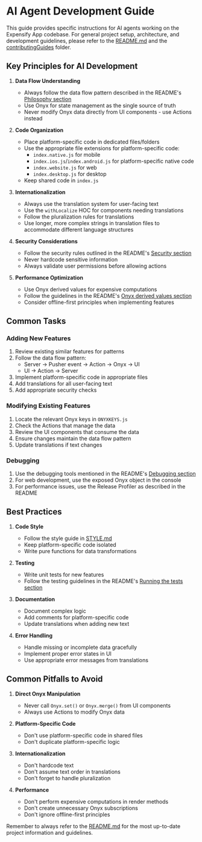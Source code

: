 # AI Agent Development Guide

This guide provides specific instructions for AI agents working on the Expensify App codebase. For general project setup, architecture, and development guidelines, please refer to the [README.md](README.md) and the [contributingGuides](contributingGuides/) folder.

## Key Principles for AI Development

1. **Data Flow Understanding**
   - Always follow the data flow pattern described in the README's [Philosophy section](README.md#philosophy)
   - Use Onyx for state management as the single source of truth
   - Never modify Onyx data directly from UI components - use Actions instead

2. **Code Organization**
   - Place platform-specific code in dedicated files/folders
   - Use the appropriate file extensions for platform-specific code:
     - `index.native.js` for mobile
     - `index.ios.js`/`index.android.js` for platform-specific native code
     - `index.website.js` for web
     - `index.desktop.js` for desktop
   - Keep shared code in `index.js`

3. **Internationalization**
   - Always use the translation system for user-facing text
   - Use the `withLocalize` HOC for components needing translations
   - Follow the pluralization rules for translations
   - Use longer, more complex strings in translation files to accommodate different language structures

4. **Security Considerations**
   - Follow the security rules outlined in the README's [Security section](README.md#security)
   - Never hardcode sensitive information
   - Always validate user permissions before allowing actions

5. **Performance Optimization**
   - Use Onyx derived values for expensive computations
   - Follow the guidelines in the README's [Onyx derived values section](README.md#onyx-derived-values)
   - Consider offline-first principles when implementing features

## Common Tasks

### Adding New Features
1. Review existing similar features for patterns
2. Follow the data flow pattern:
   - Server -> Pusher event -> Action -> Onyx -> UI
   - UI -> Action -> Server
3. Implement platform-specific code in appropriate files
4. Add translations for all user-facing text
5. Add appropriate security checks

### Modifying Existing Features
1. Locate the relevant Onyx keys in `ONYXKEYS.js`
2. Check the Actions that manage the data
3. Review the UI components that consume the data
4. Ensure changes maintain the data flow pattern
5. Update translations if text changes

### Debugging
1. Use the debugging tools mentioned in the README's [Debugging section](README.md#debugging)
2. For web development, use the exposed Onyx object in the console
3. For performance issues, use the Release Profiler as described in the README

## Best Practices

1. **Code Style**
   - Follow the style guide in [STYLE.md](STYLE.md)
   - Keep platform-specific code isolated
   - Write pure functions for data transformations

2. **Testing**
   - Write unit tests for new features
   - Follow the testing guidelines in the README's [Running the tests section](README.md#running-the-tests)

3. **Documentation**
   - Document complex logic
   - Add comments for platform-specific code
   - Update translations when adding new text

4. **Error Handling**
   - Handle missing or incomplete data gracefully
   - Implement proper error states in UI
   - Use appropriate error messages from translations

## Common Pitfalls to Avoid

1. **Direct Onyx Manipulation**
   - Never call `Onyx.set()` or `Onyx.merge()` from UI components
   - Always use Actions to modify Onyx data

2. **Platform-Specific Code**
   - Don't use platform-specific code in shared files
   - Don't duplicate platform-specific logic

3. **Internationalization**
   - Don't hardcode text
   - Don't assume text order in translations
   - Don't forget to handle pluralization

4. **Performance**
   - Don't perform expensive computations in render methods
   - Don't create unnecessary Onyx subscriptions
   - Don't ignore offline-first principles

Remember to always refer to the [README.md](README.md) for the most up-to-date project information and guidelines.